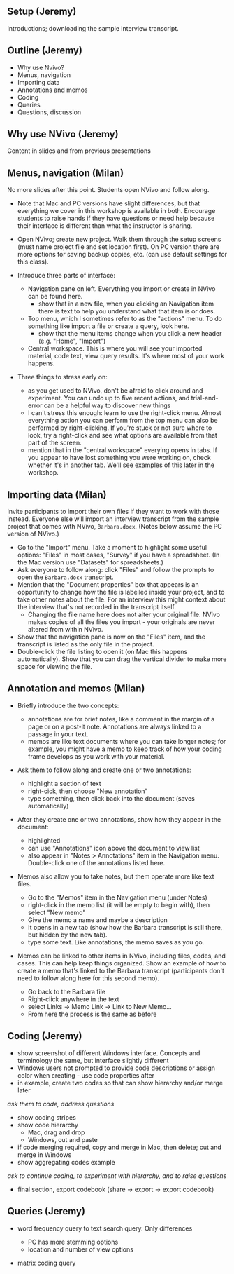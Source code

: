 ## Setup (Jeremy)
Introductions; downloading the sample interview transcript.

## Outline (Jeremy)

- Why use Nvivo?
- Menus, navigation
- Importing data
- Annotations and memos
- Coding
- Queries
- Questions, discussion

## Why use NVivo (Jeremy)
Content in slides and from previous presentations

## Menus, navigation (Milan)
No more slides after this point. Students open NVivo and follow along.

- Note that Mac and PC versions have slight differences, but that everything we cover in this workshop is available in both. Encourage students to raise hands if they have questions or need help because their interface is different than what the instructor is sharing. 

- Open NVivo; create new project. Walk them through the setup screens (must name project file and set location first). On PC version there are more options for saving backup copies, etc. (can use default settings for this class).
- Introduce three parts of interface:
	- Navigation pane on left. Everything you import or create in NVivo can be found here.
		- show that in a new file, when you clicking an Navigation item there is text to help you understand what that item is or does.
	- Top menu, which I sometimes refer to as the "actions" menu. To do something like import a file or create a query, look here.
		- show that the menu items change when you click a new header (e.g. "Home", "Import")
	- Central workspace. This is where you will see your imported material, code text, view query results. It's where most of your work happens.

- Three things to stress early on:
	- as you get used to NVivo, don't be afraid to click around and experiment. You can undo up to five recent actions, and trial-and-error can be a helpful way to discover new things
	- I can't stress this enough: learn to use the right-click menu. Almost everything action you can perform from the top menu can also be performed by right-clicking. If you're stuck or not sure where to look, try a right-click and see what options are available from that part of the screen.
 	- mention that in the "central workspace" everying opens in tabs. If you appear to have lost something you were working on, check whether it's in another tab. We'll see examples of this later in the workshop.

## Importing data (Milan)
Invite participants to import their own files if they want to work with those instead. Everyone else will import an interview transcript from the sample project that comes with NVivo, `Barbara.docx`. (Notes below assume the PC version of NVivo.) 

- Go to the "Import" menu. Take a moment to highlight some useful options: "Files" in most cases, "Survey" if you have a spreadsheet. (In the Mac version use "Datasets" for spreadsheets.)
- Ask everyone to follow along: click "Files" and follow the prompts to open the `Barbara.docx` transcript.
- Mention that the "Document properties" box that appears is an opportunity to change how the file is labelled inside your project, and to take other notes about the file. For an interview this might context about the interview that's not recorded in the transcript itself.
	- Changing the file name here does not alter your original file. NVivo makes copies of all the files you import - your originals are never altered from within NVivo.
- Show that the navigation pane is now on the "Files" item, and the transcript is listed as the only file in the project. 
- Double-click the file listing to open it (on Mac this happens automatically). Show that you can drag the vertical divider to make more space for viewing the file.

## Annotation and memos (Milan)

- Briefly introduce the two concepts:
	- annotations are for brief notes, like a comment in the margin of a page or on a post-it note. Annotations are always linked to a passage in your text.
	- memos are like text documents where you can take longer notes; for example, you might have a memo to keep track of how your coding frame develops as you work with your material.
- Ask them to follow along and create one or two annotations:
	- highlight a section of text
	- right-cick, then choose "New annotation"
	- type something, then click back into the document (saves automatically)
- After they create one or two annotations, show how they appear in the document:
	- highlighted
	- can use "Annotations" icon above the document to view list
	- also appear in "Notes > Annotations" item in the Navigation menu. Double-click one of the annotations listed here. 

- Memos also allow you to take notes, but them operate more like text files. 
	- Go to the "Memos" item in the Navigation menu (under Notes)
	- right-click in the memo list (it will be empty to begin with), then select "New memo"
	- Give the memo a name and maybe a description
	- It opens in a new tab (show how the Barbara transcript is still there, but hidden by the new tab).
	- type some text. Like annotations, the memo saves as you go.
- Memos can be linked to other items in NVivo, including files, codes, and cases. This can help keep things organized. Show an example of how to create a memo that's linked to the Barbara transcript (participants don't need to follow along here for this second memo).
	- Go back to the Barbara file
	- Right-click anywhere in the text
	- select Links -> Memo Link -> Link to New Memo...
	- From here the process is the same as before

## Coding (Jeremy)

- show screenshot of different Windows interface. Concepts and terminology the same, but interface slightly different
- Windows users not prompted to provide code descriptions or assign color when creating - use code properties after
- in example, create two codes so that can show hierarchy and/or merge later

*ask them to code, address questions*

- show coding stripes
- show code hierarchy
	- Mac, drag and drop
	- Windows, cut and paste
- if code merging required, copy and merge in Mac, then delete; cut and merge in Windows
- show aggregating codes example

*ask to continue coding, to experiment with hierarchy, and to raise questions*

- final section, export codebook (share -> export -> export codebook)


## Queries (Jeremy)

- word frequency query to text search query. Only differences
	- PC has more stemming options
	- location and number of view options

- matrix coding query
